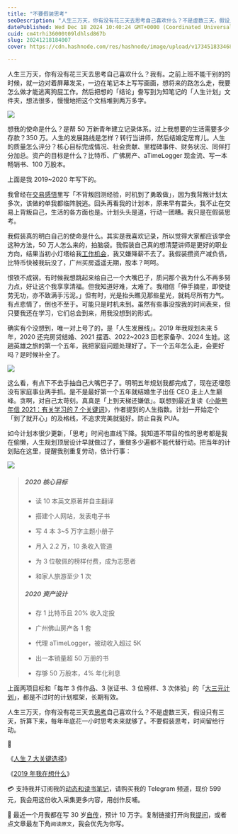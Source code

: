```yaml
---
title: "不要假装思考"
seoDescription: "人生三万天，你有没有花三天去思考自己喜欢什么？不是虚数三天，假设只有三天，折算下来，每年年底花一小时思考未来就够了。不要假装思考，时间留给行动。"
datePublished: Wed Dec 18 2024 10:40:24 GMT+0000 (Coordinated Universal Time)
cuid: cm4trhi36000t09ldhlsd867b
slug: 20241218184007
cover: https://cdn.hashnode.com/res/hashnode/image/upload/v1734518334681/3577cfaa-d1d3-433b-8067-e36727006390.jpeg

---
```


人生三万天，你有没有花三天去思考自己喜欢什么？我有。之前上班不能干别的的时候，就一边对着屏幕发呆，一边在笔记本上写写画画，想将来的路怎么走，我要怎么做才能逃离狗屁工作。然后把想的「结论」誊写到为知笔记的「人生计划」文件夹，想法很多，慢慢地把这个文档堆到两万多字。

![](url)

想我的使命是什么？是帮 50 万新青年建立记录体系。过上我想要的生活需要多少存款？350 万。人生的发展路线是怎样？转行当讲师，然后结婚定居育儿。人生的质量怎么评分？核心目标完成情况、社会贡献、里程碑事件、财务状况、同伴打分加总。资产的目标是什么？比特币、广佛房产、aTimeLogger 现金流、写一本畅销书、100 万股本。

上面是我 2019~2020 年写下的。

我曾经在[交易感悟](https://mp.weixin.qq.com/s/OSUz-dG5FfN_goPfxU9rFg)里写「不背叛回测经验，时机到了勇敢做」，因为我背叛计划太多次，该做的单我都临阵脱逃。回头再看我的计划本，原来早有苗头，我不止在交易上背叛自己，生活的各方面也是。计划头头是道，行动一团糟。我只是在假装思考。

我假装真的明白自己的使命是什么。其实是我喜欢记录，所以觉得大家都应该学会这种方法，50 万人怎么来的，拍脑袋。我假装自己真的想清楚讲师是更好的职业方向，结果当初小灯塔给我[工作机会](https://mp.weixin.qq.com/s/zRKmIo9Xxi7mm668axMmWg)，我又嫌降薪不去了。我假装攒资产减负债，比特币快被我玩没了，广州买房遥遥无期，股本？呵呵。

恨铁不成钢，有时候我想跳起来给自己一个大嘴巴子，质问那个我为什么不再多努力点，好让这个我享享清福。但我知道好难，太难了。我相信「伸手摘星，即使徒劳无功，亦不致满手污泥。」但有时，光是抬头瞧见那些星光，就耗尽所有力气。有点悲情了，倒也不至于。可能只是时机未到。虽然有些事没按我的时间表来，但只要我还在学习，它们总会到来，用我没想到的形式。

确实有个没想到，唯一对上号了的，是「人生发展线」。2019 年我规划未来 5 年，2020 还完房贷结婚、2021 摆酒、2022~2023 回老家备孕、2024 生娃。这趟英雄之旅的第一个五年，我把家庭问题处理好了。下一个五年怎么走，会更好吗？是时候补全了。

![](url)

这么看，有点下不去手抽自己大嘴巴子了。明明五年规划我都完成了，现在还埋怨没有家庭事业两手抓。是不是最好第一个五年就结婚生子出任 CEO 走上人生巅峰。贪啊，对自己太苛刻。真真是「上到天梯还嫌低」。联想到最近复读《[小能熊年信 2021：有关学习的 7 个关键词](https://app.yinxiang.com/fx/a879e490-cc24-4b3a-995a-a19b94db2c0d)》，作者提到的人生指数。计划一开始定个「到了就开心」的及格线，不追求完美就挺好。防止自我 PUA。

如今计划本很少更新，「思考」时间也直线下降。我知道不带目的性的思考都是我在偷懒，人生规划顶层设计早就做过了，重做多少遍都不能代替行动。把当年的计划贴在这里，提醒我别重复劳动，依计行事：

![](url)

> ##### 2020 核心目标
> 
> * 读 10 本英文原著并自主翻译
>     
> * 搭建个人网站，发表电子书
>     
> * 写 4 本 3~5 万字主题小册子
>     
> * 月入 2.2 万，10 条收入管道
>     
> * 为 3 位敬佩的榜样付费，成为志愿者
>     
> * 和家人旅游至少 1 次
>     
> 
> ##### 2020 资产设计
> 
> * 存 1 比特币且 20% 收入定投
>     
> * 广州佛山房产各 1 套
>     
> * 代理 aTimeLogger，被动收入超过 5K
>     
> * 出一本销量超 50 万册的书
>     
> * 存够 50 万股本，4% 年化利息
>     

上面两项目标和「每年 3 件作品、3 张证书、3 位榜样、3 次体验」的「[大三元计划](https://mp.weixin.qq.com/s/3CRksgcAZs5bD1yuCydqFA)」，都是不过时的计划框架，长期有效。

人生三万天，你有没有花三天去[思考](https://mp.weixin.qq.com/s/rujG8YflWclk7w9h_NFeJg)自己喜欢什么？不是虚数三天，假设只有三天，折算下来，每年年底花一小时思考未来就够了。不要假装思考，时间留给行动。

🔗

《[人生 7 大关键选择](https://mp.weixin.qq.com/s/tHdA_GvCRBYZRMaNFwHQTw)》

《[2019 年我在想什么](https://mp.weixin.qq.com/s?__biz=MzI3MzU5MDA1OQ==&mid=2247486086&idx=1&sn=79a4f2f887e5cc681bf4ef3925f50e70&chksm=eb21b8c2dc5631d4bb05c88fa7c67091b1ae2b501d1c97af60a1a45cab1fc4aa87629c46be37&scene=21#wechat_redirect)》

💳 支持我并订阅我的[动态和读书笔记](https://mp.weixin.qq.com/s/A_yK10ktL8Nl7RzsnGwzEg)，请购买我的 Telegram 频道，现价 599 元，我会用这份收入采集更多内容，用创作反哺。

📖 最近一个月我都在写 30 岁[自传](https://mp.weixin.qq.com/s?__biz=MzI3MzU5MDA1OQ==&mid=2247488741&idx=1&sn=3aca11b2f15bcb82156b45c8a69ae937&chksm=eb21a6a1dc562fb7bbf6242bc1a68995eba7b560a49627ac031e129b33aa29a624896186a2a3#rd)，预计 10 万字。复制链接打开向我[提问](https://wj.qq.com/s2/15897499/4fe9/)，或者点文章最左下角`阅读原文`，我会优先为你写。